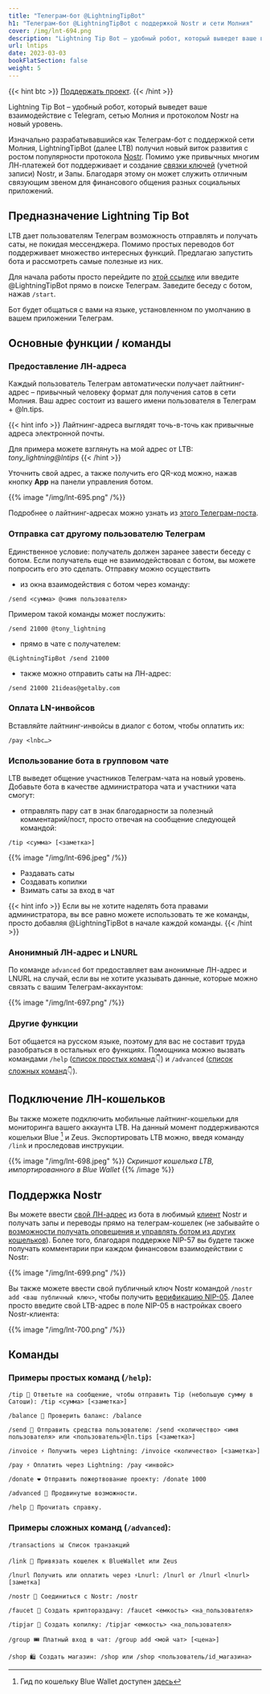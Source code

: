```yaml
---
title: "Телеграм-бот @LightningTipBot"
h1: "Телеграм-бот @LightningTipBot с поддержкой Nostr и сети Молния"
cover: /img/lnt-694.png
description: "Lightning Tip Bot – удобный робот, который выведет ваше взаимодействие с Telegram, сетью Молния и протоколом Nostr на новый уровень."
url: lntips
date: 2023-03-03
bookFlatSection: false
weight: 5
---
```


{{< hint btc >}}
[Поддержать проект](/contribute).
{{< /hint >}}

Lightning Tip Bot – удобный робот, который выведет ваше взаимодействие с Telegram, сетью Молния и протоколом Nostr на новый уровень.

Изначально разрабатывавшийся как Телеграм-бот с поддержкой сети Молния, LightningTipBot (далее LTB) получил новый виток развития с ростом популярности протокола [Nostr](https://nostr.21ideas.org/docs/basics/what-is-nostr.html). Помимо уже привычных многим ЛН-платежей бот поддерживает и создание [связки ключей](https://nostr.21ideas.org/docs/basics/keys.html) (учетной записи) Nostr, и Запы. Благодаря этому он может служить отличным связующим звеном для финансового общения разных социальных приложений.

## Предназначение Lightning Tip Bot

LTB дает пользователям Телеграм возможность отправлять и получать саты, не покидая мессенджера. Помимо простых переводов бот поддерживает множество интересных функций. Предлагаю запустить бота и рассмотреть самые полезные из них.

Для начала работы просто перейдите по [этой ссылке](https://t.me/LightningTipBot) или введите @LightningTipBot прямо в поиске Телеграм. Заведите беседу с ботом, нажав `/start`.

Бот будет общаться с вами на языке, установленном по умолчанию в вашем приложении Телеграм.

## Основные функции / команды

### Предоставление ЛН-адреса

Каждый пользователь Телеграм автоматически получает лайтнинг-адрес – привычный человеку формат для получения сатов в сети Молния. Ваш адрес состоит из вашего имени пользователя в Телеграм + @ln.tips.

{{< hint info >}}
Лайтнинг-адреса выглядят точь-в-точь как привычные адреса электронной почты.

Для примера можете взглянуть на мой адрес от LTB: _tony_lightning@lntips_
{{< /hint >}}

Уточнить свой адрес, а также получить его QR-код можно, нажав кнопку **App** на панели управления ботом.

{{% image "/img/lnt-695.png" /%}}

Подробнее о лайтнинг-адресах можно узнать из [этого Телеграм-поста](https://t.me/bitcoin21ideas/2485).

### Отправка сат другому пользователю Телеграм

Единственное условие: получатель должен заранее завести беседу с ботом. Если получатель еще не взаимодействовал с ботом, вы можете попросить его это сделать. Отправку можно осуществить

- из окна взаимодействия с ботом через команду:

```
/send <сумма> @<имя пользователя>
```

Примером такой команды может послужить:

```
/send 21000 @tony_lightning
```

- прямо в чате с получателем:

```
@LightningTipBot /send 21000
```

- также можно отправить саты на ЛН-адрес:

```
/send 21000 21ideas@getalby.com
```

### Оплата LN-инвойсов

Вставляйте лайтнинг-инвойсы в диалог с ботом, чтобы оплатить их:

```
/pay <lnbc…>
```

### Использование бота в групповом чате

LTB выведет общение участников Телеграм-чата на новый уровень. Добавьте бота в качестве администратора чата и участники чата смогут:

- отправлять пару сат в знак благодарности за полезный комментарий/пост, просто отвечая на сообщение следующей командой:

```
/tip <сумма> [<заметка>] 
```

{{% image "/img/lnt-696.jpeg" /%}}

- Раздавать саты
- Создавать копилки
- Взимать саты за вход в чат

{{< hint info >}}
Если вы не хотите наделять бота правами администратора, вы все равно можете использовать те же команды, просто добавляя @LightningTipBot в начале каждой команды.
{{< /hint >}}

### Анонимный ЛН-адрес и LNURL

По команде `advanced` бот предоставляет вам анонимные ЛН-адрес и LNURL на случай, если вы не хотите указывать данные, которые можно связать с вашим Телеграм-аккаунтом:

{{% image "/img/lnt-697.png" /%}}

### Другие функции

Бот общается на русском языке, поэтому для вас не составит труда разобраться в остальных его функциях. Помощника можно вызвать командами `/help` ([список простых команд](/lntips/#примеры-простых-команд-help)👇) и `/advanced` ([список сложных команд](/lntips/#примеры-сложных-команд-advanced)👇).

## Подключение ЛН-кошельков

Вы также можете подключить мобильные лайтнинг-кошельки для мониторинга вашего аккаунта LTB. На данный момент поддерживаются кошельки Blue [^1] и Zeus. Экспортировать LTB можно, введя команду `/link` и проследовав инструкции.

{{% image "/img/lnt-698.jpeg" %}}
_Скриншот кошелька LTB, импортированного в Blue Wallet_
{{% /image %}}

## Поддержка Nostr

Вы можете ввести [свой ЛН-адрес](https://nostr.21ideas.org/docs/guides/LightningTipBot.html#%D0%BF%D1%80%D0%B5%D0%B4%D0%BE%D1%81%D1%82%D0%B0%D0%B2%D0%BB%D0%B5%D0%BD%D0%B8%D0%B5-%D0%BB%D0%BD-%D0%B0%D0%B4%D1%80%D0%B5%D1%81%D0%B0) из бота в любимый [клиент](https://nostr.21ideas.org/docs/basics/clients.html) Nostr и получать запы и переводы прямо на телеграм-кошелек (не забывайте о [возможности получать оповещения и управлять ботом из других кошельков](https://nostr.21ideas.org/docs/guides/LightningTipBot.html#%D0%BF%D0%BE%D0%B4%D0%BA%D0%BB%D1%8E%D1%87%D0%B5%D0%BD%D0%B8%D0%B5-%D0%BB%D0%BD-%D0%BA%D0%BE%D1%88%D0%B5%D0%BB%D1%8C%D0%BA%D0%BE%D0%B2)). Более того, благодаря поддержке NIP-57 вы будете также получать комментарии при каждом финансовом взаимодействии с Nostr:

{{% image "/img/lnt-699.png" /%}}

Вы также можете ввести свой публичный ключ Nostr командой `/nostr add <ваш публичный ключ>`, чтобы получить [верификацию NIP-05](https://nostr.21ideas.org/docs/basics/nip-05.html). Далее просто введите свой LTB-адрес в поле NIP-05 в настройках своего Nostr-клиента:

{{% image "/img/lnt-700.png" /%}}

## Команды

### Примеры простых команд (`/help`):

```
/tip 🏅 Ответьте на сообщение, чтобы отправить Tip (небольшую сумму в Сатоши): /tip <сумма> [<заметка>]

/balance 👑 Проверить баланс: /balance

/send 💸 Отправить средства пользователю: /send <количество> <имя пользователя> или <пользователь>@ln.tips [<заметка>]

/invoice ⚡️ Получить через Lightning: /invoice <количество> [<заметка>]

/pay ⚡️ Оплатить через Lightning: /pay <инвойс>

/donate ❤️ Отправить пожертвование проекту: /donate 1000

/advanced 🤖 Продвинутые возможности.

/help 📖 Прочитать справку.
```

### Примеры сложных команд (`/advanced`):

```
/transactions 📊 Список транзакций

/link 🔗 Привязать кошелек к BlueWallet или Zeus

/lnurl Получить или оплатить через ⚡️Lnurl: /lnurl or /lnurl <lnurl> [заметка]

/nostr 💜 Соединиться с Nostr: /nostr

/faucet 🚰 Создать криптораздачу: /faucet <емкость> <на_пользователя>

/tipjar 🍯 Создать копилку: /tipjar <емкость> <на_пользователя>

/group 🎟 Платный вход в чат: /group add <мой чат> [<цена>]

/shop 🛍 Создать магазин: /shop или /shop <пользователь/id_магазина>

```

[^1]: Гид по кошельку Blue Wallet доступен [здесь](/blue)
